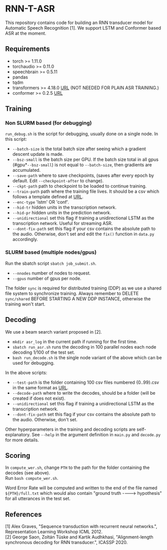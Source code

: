 # RNN-T-ASR
This repository contains code for building an RNN transducer model for Automatic Speech Recognition [1]. We support LSTM and Conformer based ASR at the moment.

## Requirements
* torch >= 1.11.0
* torchaudio >= 0.11.0
* speechbrain >= 0.5.11
* pandas
* tqdm
* transformers >= 4.18.0 [URL](https://huggingface.co/docs/transformers/installation) (NOT NEEDED FOR PLAIN ASR TRAINING.)
* conformer >= 0.2.5 [URL](https://github.com/lucidrains/conformer)

## Training
### Non SLURM based (for debugging)
<code>run_debug.sh</code> is the script for debugging, usually done on a single node. In this script:

* <code>--batch-size</code> is the total batch size after seeing which a gradient descent update is made.  
* <code>--bsz-small</code> is the batch size per GPU. If the batch size total in all gpus (#gpu*<code>--bsz-small</code>) is not equal to <code>--batch-size</code>, then gradients are accumulated.  
* <code>--save-path</code> where to save checkpoints, (saves after every epoch by default. Edit <code>--checkpoint-after</code> to change).  
* <code>--ckpt-path</code> path to checkpoint to be loaded to continue training.  
* <code>--train-path</code> path where the training file lives. It should be a csv which follows a template defined at [URL](https://github.com/vishalsunder/speech-feature-computation). 
* <code>--enc-type</code> 'lstm' OR 'conf'. 
* <code>--hid-tr</code> hidden units in the transcription network.  
* <code>--hid-pr</code> hidden units in the prediction network.  
* <code>--unidirectional</code> set this flag if training a unidirectional LSTM as the transcription network. Useful for streaming ASR.  
* <code>--dont-fix-path</code> set this flag if your csv contains the absolute path to the audio. Otherwise, don't set and edit the <code>fix()</code> function in <code>data.py</code> accordingly.  

### SLURM based (multiple nodes/gpus)
Run the sbatch script <code>sbatch job_submit.sh</code>.

* <code>--nnodes</code> number of nodes to request.  
* <code>--gpus</code> number of gpus per node. 

The folder <code>sync</code> is required for distributed training (DDP) as we use a shared file system to synchronize training. Always remember to DELETE <code>sync/shared</code> BEFORE STARTING A NEW DDP INSTANCE, otherwise the training won't start.

## Decoding
We use a beam search variant proposed in [2]. 

* <code>mkdir asr_log</code> in the current path if running for the first time.  
* <code>sbatch run_asr.sh</code> runs the decoding in 100 parallel nodes each node decoding 1/100 of the test set.   
* <code>bash run_decode.sh</code> is the single node variant of the above which can be used for debugging.  

In the above scripts:

* <code>--test-path</code> is the folder containing 100 csv files numbered {0..99}.csv in the same format as [URL](https://github.com/vishalsunder/speech-feature-computation).  
* <code>--decode-path</code> where to write the decodes, should be a folder (will be created if does not exist). 
* <code>--unidirectional</code> set this flag if training a unidirectional LSTM as the transcription network.
* <code>--dont-fix-path</code> set this flag if your csv contains the absolute path to the audio. Otherwise, don't set.  

Other hyperparameters in the training and decoding scripts are self-explanatory. See <code>--help</code> in the argument definition in <code>main.py</code> and <code>decode.py</code> for more details.

## Scoring
In <code>compute_wer.sh</code>, change <code>PTH</code> to the path for the folder containing the decodes (see above).  
Run <code>bash compute_wer.sh</code>.  

Word Error Rate will be computed and written to the end of the file named <code>${PTH}/full.txt</code> which would also contain "ground truth ----> hypothesis" for all utterances in the test set.

## References

[1] Alex Graves, "Sequence transduction with recurrent neural networks.", Representation Learning Workshop ICML 2012.  
[2] George Saon, Zolt&aacute;n T&uuml;ske and Kartik Audhkhasi, "Alignment-length synchronous decoding for RNN transducer.", ICASSP 2020.

